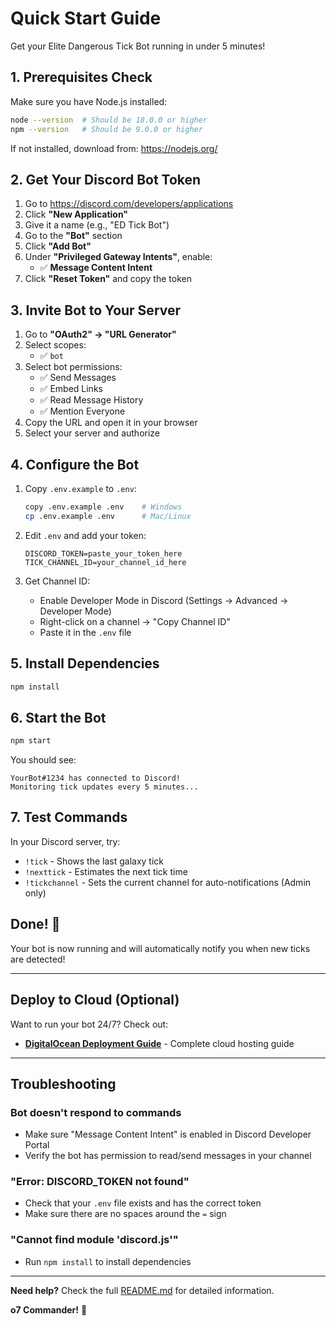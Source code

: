 # Quick Start Guide

Get your Elite Dangerous Tick Bot running in under 5 minutes!

## 1. Prerequisites Check

Make sure you have Node.js installed:
```bash
node --version  # Should be 18.0.0 or higher
npm --version   # Should be 9.0.0 or higher
```

If not installed, download from: https://nodejs.org/

## 2. Get Your Discord Bot Token

1. Go to https://discord.com/developers/applications
2. Click **"New Application"**
3. Give it a name (e.g., "ED Tick Bot")
4. Go to the **"Bot"** section
5. Click **"Add Bot"**
6. Under **"Privileged Gateway Intents"**, enable:
   - ✅ **Message Content Intent**
7. Click **"Reset Token"** and copy the token

## 3. Invite Bot to Your Server

1. Go to **"OAuth2" → "URL Generator"**
2. Select scopes:
   - ✅ `bot`
3. Select bot permissions:
   - ✅ Send Messages
   - ✅ Embed Links
   - ✅ Read Message History
   - ✅ Mention Everyone
4. Copy the URL and open it in your browser
5. Select your server and authorize

## 4. Configure the Bot

1. Copy `.env.example` to `.env`:
   ```bash
   copy .env.example .env    # Windows
   cp .env.example .env      # Mac/Linux
   ```

2. Edit `.env` and add your token:
   ```
   DISCORD_TOKEN=paste_your_token_here
   TICK_CHANNEL_ID=your_channel_id_here
   ```

3. Get Channel ID:
   - Enable Developer Mode in Discord (Settings → Advanced → Developer Mode)
   - Right-click on a channel → "Copy Channel ID"
   - Paste it in the `.env` file

## 5. Install Dependencies

```bash
npm install
```

## 6. Start the Bot

```bash
npm start
```

You should see:
```
YourBot#1234 has connected to Discord!
Monitoring tick updates every 5 minutes...
```

## 7. Test Commands

In your Discord server, try:
- `!tick` - Shows the last galaxy tick
- `!nexttick` - Estimates the next tick time
- `!tickchannel` - Sets the current channel for auto-notifications (Admin only)

## Done! 🎉

Your bot is now running and will automatically notify you when new ticks are detected!

---

## Deploy to Cloud (Optional)

Want to run your bot 24/7? Check out:
- **[DigitalOcean Deployment Guide](./DIGITALOCEAN_DEPLOY.md)** - Complete cloud hosting guide

---

## Troubleshooting

### Bot doesn't respond to commands
- Make sure "Message Content Intent" is enabled in Discord Developer Portal
- Verify the bot has permission to read/send messages in your channel

### "Error: DISCORD_TOKEN not found"
- Check that your `.env` file exists and has the correct token
- Make sure there are no spaces around the `=` sign

### "Cannot find module 'discord.js'"
- Run `npm install` to install dependencies

---

**Need help?** Check the full [README.md](./README.md) for detailed information.

**o7 Commander!** 🚀
